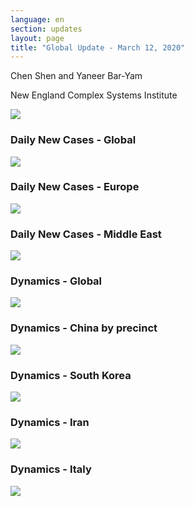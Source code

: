 ```yaml
---
language: en
section: updates
layout: page
title: "Global Update - March 12, 2020"
---
```


Chen Shen and Yaneer Bar-Yam

New England Complex Systems Institute

![](/media/5e6b339d3dfad85882cb3e79_3_12_summary.png)

### Daily New Cases - Global

![](/media/5e6b339dd08b12d2d48d1d65_3_12_world_daily.png)

### Daily New Cases - Europe

![](/media/5e6b339d3dfad8519fcb3e78_3_12_eu_daily.png)

### Daily New Cases - Middle East

![](/media/5e6b339d127853fb4d2b4eba_3_12_me_daily.png)

### Dynamics - Global

![](/media/5e6b339d9bbe2639f4ff6f03_Global_3_12.png)

### Dynamics - China by precinct

![](/media/5e6b339d9bbe26feacff6f04_China_3_12.png)

### Dynamics - South Korea

![](/media/5e6b339e40b2ff6ac22e0b67_Sout_Korea_3_12.png)

### Dynamics - Iran

![](/media/5e6b339e127853166e2b4ebb_Iran_3_12.png)

### Dynamics - Italy

![](/media/5e6b339ed08b120e418d1dd0_Italy_3_11.png)
